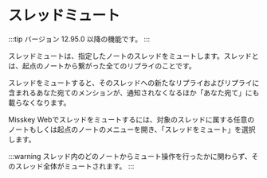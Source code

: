 # スレッドミュート
:::tip
バージョン 12.95.0 以降の機能です。
:::

スレッドミュートは、指定したノートのスレッドをミュートします。スレッドとは、起点のノートから繋がった全てのリプライのことです。

スレッドをミュートすると、そのスレッドへの新たなリプライおよびリプライに含まれるあなた宛てのメンションが、通知されなくなるほか「あなた宛て」にも載らなくなります。

Misskey Webでスレッドをミュートするには、対象のスレッドに属する任意のノートもしくは起点のノートのメニューを開き、「スレッドをミュート」を選択します。

:::warning
スレッド内のどのノートからミュート操作を行ったかに関わらず、そのスレッド全体がミュートされます。
:::
